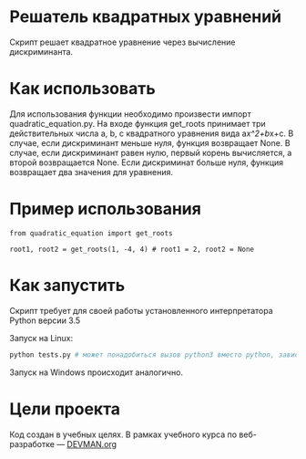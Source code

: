 # Решатель квадратных уравнений

Скрипт решает квадратное уравнение через вычисление дискриминанта.

# Как использовать

Для использования функции необходимо произвести импорт quadratic_equation.py. На входе функция get_roots принимает три действительных числа a, b, c квадратного уравнения вида a*x^2+b*x+c.
В случае, если дискриминант меньше нуля, функция возвращает None.
В случае, если дискриминант равен нулю, первый корень вычисляется, а второй возвращается None.
Если дискриминат больше нуля, функция возвращает два значения для уравнения.

# Пример использования

```
from quadratic_equation import get_roots

root1, root2 = get_roots(1, -4, 4) # root1 = 2, root2 = None

```

# Как запустить

Скрипт требует для своей работы установленного интерпретатора Python версии 3.5

Запуск на Linux:

```bash
python tests.py # может понадобиться вызов python3 вместо python, зависит от настроек операционной системы
```

Запуск на Windows происходит аналогично.

# Цели проекта

Код создан в учебных целях. В рамках учебного курса по веб-разработке ― [DEVMAN.org](https://devman.org)

